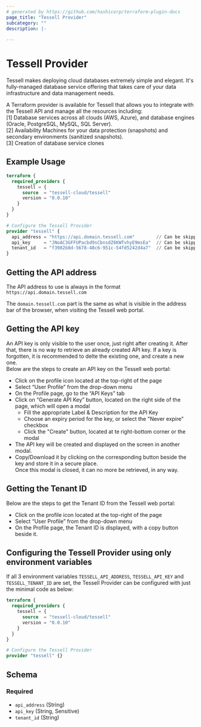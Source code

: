 ```yaml
---
# generated by https://github.com/hashicorp/terraform-plugin-docs
page_title: "Tessell Provider"
subcategory: ""
description: |-
  
---
```


# Tessell Provider

Tessell makes deploying cloud databases extremely simple and elegant. It's fully-managed database service offering that takes care of your data infrastructure and data management needs.

A Terraform provider is available for Tessell that allows you to integrate with the Tessell API and manage all the resources including:
<br>
[1] Database services across all clouds (AWS, Azure), and database engines (Oracle, PostgreSQL, MySQL, SQL Server).
<br>
[2] Availability Machines for your data protection (snapshots) and secondary environments (sanitized snapshots).
<br>
[3] Creation of database service clones

## Example Usage

```terraform
terraform {
  required_providers {
    tessell = {
      source  = "tessell-cloud/tessell"
      version = "0.0.10"
    }
  }
}

# Configure the Tessell Provider
provider "tessell" {
  api_address = "https://api.domain.tessell.com"        // Can be skipped if TESSELL_API_ADDRESS is set in env
  api_key     = "JNoAC3GFFUPacbd9sCbnsdZ6KWTvhyE9msEa"  // Can be skipped if TESSELL_API_KEY is set in env
  tenant_id   = "f3982b8d-5678-48c6-951c-54fd5242d4a7"  // Can be skipped if TESSELL_TENANT_ID is set in env
}
```

## Getting the API address
The API address to use is always in the format `https://api.domain.tessell.com`

The `domain.tessell.com` part is the same as what is visible in the address bar of the browser, when visiting the Tessell web portal.

## Getting the API key
An API key is only visible to the user once, just right after creating it. After that, there is no way to retrieve an already created API key. If a key is forgotten, it is recommended to delte the existing one, and create a new one.
<br>
Below are the steps to create an API key on the Tessell web portal:

- Click on the profile icon located at the top-right of the page
- Select “User Profile” from the drop-down menu
- On the Profile page, go to the “API Keys” tab
- Click on “Generate API Key” button, located on the right side of the page, which will open a modal
  - Fill the appropriate Label & Description for the API Key
  - Choose an expiry period for the key, or select the "Never expire" checkbox
  - Click the "Create" button, located at te right-bottom corner or the modal
- The API key will be created and displayed on the screen in another modal.
- Copy/Download it by clicking on the corresponding button beside the key and store it in a secure place.
<br>Once this modal is closed, it can no more be retrieved, in any way.

## Getting the Tenant ID
Below are the steps to get the Tenant ID from the Tessell web portal:

- Click on the profile icon located at the top-right of the page
- Select “User Profile” from the drop-down menu
- On the Profile page, the Tenant ID is displayed, with a copy button beside it.

## Configuring the Tessell Provider using only environment variables 
If all 3 environment variables `TESSELL_API_ADDRESS`, `TESSELL_API_KEY` and `TESSELL_TENANT_ID` are set, the Tessell Provider can be configured with just the minimal code as below:

```terraform
terraform {
  required_providers {
    tessell = {
      source  = "tessell-cloud/tessell"
      version = "0.0.10"
    }
  }
}

# Configure the Tessell Provider
provider "tessell" {}
```
<!-- schema generated by tfplugindocs -->
## Schema

### Required

- `api_address` (String)
- `api_key` (String, Sensitive)
- `tenant_id` (String)
